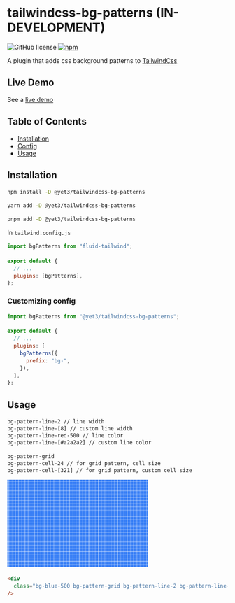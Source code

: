 # tailwindcss-bg-patterns (IN-DEVELOPMENT)

![GitHub license](https://img.shields.io/github/license/yet3/tailwindcss-bg-patterns?style=flat)
<a href='https://www.npmjs.com/package/@yet3/tailwindcss-bg-patterns'>
![npm](https://img.shields.io/npm/v/@yet3/tailwindcss-bg-patterns)
</a>

A plugin that adds css background patterns to [TailwindCss](https://tailwindcss.com)

## Live Demo

See a [live demo](https://yet3.github.io/tailwindcss-bg-patterns/)

## Table of Contents

- [Installation](#installation)
- [Config](#config)
- [Usage](#usage)

## Installation

```sh
npm install -D @yet3/tailwindcss-bg-patterns
```

```sh
yarn add -D @yet3/tailwindcss-bg-patterns
```

```sh
pnpm add -D @yet3/tailwindcss-bg-patterns
```

In `tailwind.config.js`

```js
import bgPatterns from "fluid-tailwind";

export default {
  // ...
  plugins: [bgPatterns],
};
```

### Customizing config

```js
import bgPatterns from "@yet3/tailwindcss-bg-patterns";

export default {
  // ...
  plugins: [
    bgPatterns({
      prefix: "bg-",
    }),
  ],
};
```

## Usage

```
bg-pattern-line-2 // line width
bg-pattern-line-[8] // custom line width
bg-pattern-line-red-500 // line color
bg-pattern-line-[#a2a2a2] // custom line color

bg-pattern-grid
bg-pattern-cell-24 // for grid pattern, cell size
bg-pattern-cell-[321] // for grid pattern, custom cell size
```

<img src="./public/grid.png" alt="Grid pattern" height="200" />

```html
<div
  class="bg-blue-500 bg-pattern-grid bg-pattern-line-2 bg-pattern-line-white bg-pattern-cell-32"
/>
```
